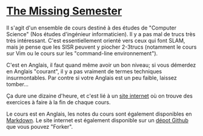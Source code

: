 # [The Missing Semester](https://www.youtube.com/playlist?list=PLyzOVJj3bHQuloKGG59rS43e29ro7I57J)

Il s'agit d'un ensemble de cours destiné à des études de "Computer Science" (Nos études d'ingénieur informaticien).
Il y a pas mal de trucs très très intéressant.
C'est essentiellement orienté vers ceux qui font SLAM, mais je pense que les SISR peuvent y piocher 2-3trucs (notamment le cours sur Vim ou le cours sur les "command-line environnement").

C'est en Anglais, il faut quand même avoir un bon niveau; si vous démerdez en Anglais "courant", il y a pas vraiment de termes techniques insurmontables. 
Par contre si votre Anglais est un peu faible, laissez tomber...

Ça dure une dizaine d'heure, et c'est lié à un [site internet](https://missing.csail.mit.edu/) où on trouve des exercices à faire à la fin de chaque cours.

Le cours est en Anglais, les notes du cours sont également disponibles en [Markdown](Markdown.md).
Le site internet est également disponible sur un [dépot Github](https://github.com/missing-semester/missing-semester) que vous pouvez "Forker".

